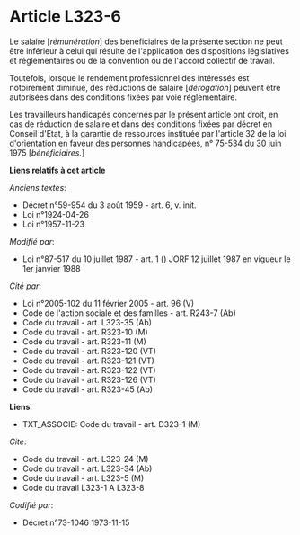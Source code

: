 # Article L323-6

Le salaire [*rémunération*] des bénéficiaires de la présente section ne peut être inférieur à celui qui résulte de
l'application des dispositions législatives et réglementaires ou de la convention ou de l'accord collectif de travail.

Toutefois, lorsque le rendement professionnel des intéressés est notoirement diminué, des réductions de salaire
[*dérogation*] peuvent être autorisées dans des conditions fixées par voie réglementaire.

Les travailleurs handicapés concernés par le présent article ont droit, en cas de réduction de salaire et dans des conditions
fixées par décret en Conseil d'Etat, à la garantie de ressources instituée par l'article 32 de la loi d'orientation en faveur
des personnes handicapées, n° 75-534 du 30 juin 1975 [*bénéficiaires.*]

**Liens relatifs à cet article**

_Anciens textes_:

  - Décret n°59-954 du 3 août 1959 - art. 6, v. init.
  - Loi n°1924-04-26
  - Loi n°1957-11-23

_Modifié par_:

  - Loi n°87-517 du 10 juillet 1987 - art. 1 () JORF 12 juillet 1987 en vigueur le 1er janvier 1988

_Cité par_:

  - Loi n°2005-102 du 11 février 2005 - art. 96 (V)
  - Code de l'action sociale et des familles - art. R243-7 (Ab)
  - Code du travail - art. L323-35 (Ab)
  - Code du travail - art. R323-10 (M)
  - Code du travail - art. R323-11 (M)
  - Code du travail - art. R323-120 (VT)
  - Code du travail - art. R323-121 (VT)
  - Code du travail - art. R323-122 (VT)
  - Code du travail - art. R323-126 (VT)
  - Code du travail - art. R323-45 (Ab)

**Liens**:

  - TXT_ASSOCIE: Code du travail - art. D323-1 (M)

_Cite_:

  - Code du travail - art. L323-24 (M)
  - Code du travail - art. L323-34 (Ab)
  - Code du travail - art. L323-5 (M)
  - Code du travail L323-1 A L323-8

_Codifié par_:

  - Décret n°73-1046 1973-11-15
